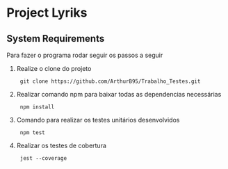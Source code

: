 # Project Lyriks

## System Requirements

Para fazer o programa rodar seguir os passos a seguir

1. Realize o clone do projeto

   ```shell
    git clone https://github.com/ArthurB95/Trabalho_Testes.git
   ```

2. Realizar comando npm para baixar todas as dependencias necessárias 
   
   ```shell
    npm install
   ```

3. Comando para realizar os testes unitários desenvolvidos

   ```shell
    npm test
   ```
3. Realizar os testes de cobertura
  
   ```shell
    jest --coverage
   ```

